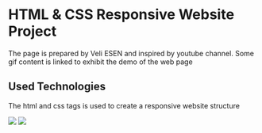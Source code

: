 <h1> HTML & CSS Responsive Website Project</h1>
<p> The page is prepared by Veli ESEN and inspired by youtube channel. Some gif content is linked to exhibit the demo of the web page </p>

<h2>Used Technologies</h2>

<p> The html and css tags is used to create a responsive website structure </p>

![](htmlcssproje1.gif)
![](htmlcssproje11.gif)


